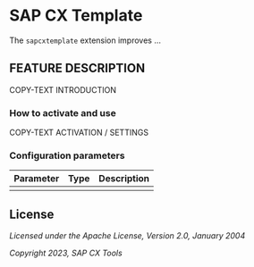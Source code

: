 # SAP CX Template

The `sapcxtemplate` extension improves ...

## FEATURE DESCRIPTION

COPY-TEXT INTRODUCTION

### How to activate and use

COPY-TEXT ACTIVATION / SETTINGS

### Configuration parameters

| Parameter | Type | Description |
|-----------|------|-------------|
| | | |



## License

_Licensed under the Apache License, Version 2.0, January 2004_

_Copyright 2023, SAP CX Tools_